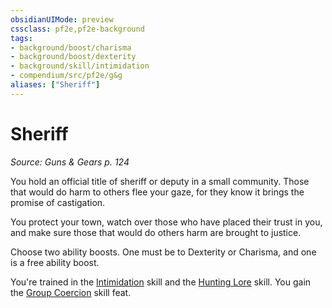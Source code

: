 ```yaml
---
obsidianUIMode: preview
cssclass: pf2e,pf2e-background
tags:
- background/boost/charisma
- background/boost/dexterity
- background/skill/intimidation
- compendium/src/pf2e/g&g
aliases: ["Sheriff"]
---
```

# Sheriff
*Source: Guns & Gears p. 124*  

You hold an official title of sheriff or deputy in a small community. Those that would do harm to others flee your gaze, for they know it brings the promise of castigation.

You protect your town, watch over those who have placed their trust in you, and make sure those that would do others harm are brought to justice.

Choose two ability boosts. One must be to Dexterity or Charisma, and one is a free ability boost.

You're trained in the [Intimidation](skills.md#Intimidation) skill and the [Hunting Lore](skills.md#Lore) skill. You gain the [Group Coercion](group-coercion.md) skill feat.
